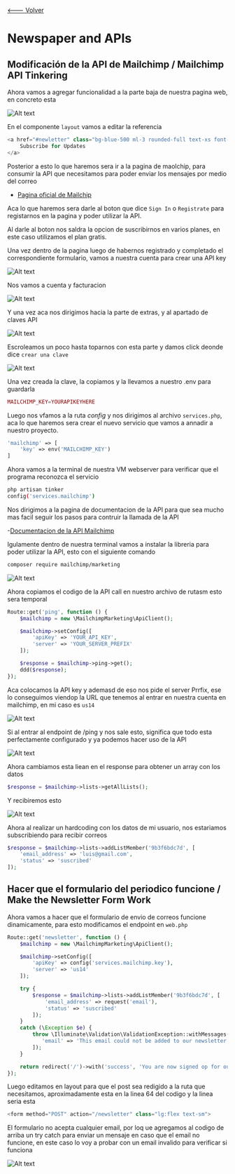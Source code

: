 [<--- Volver](/README.md)

# Newspaper and APIs

## Modificación de la API de Mailchimp / Mailchimp API Tinkering

Ahora vamos a agregar funcionalidad a la parte baja de nuestra pagina web, en concreto esta

![Alt text](image.png)

En el componente `layout` vamos a editar la referencia

```php
<a href="#newletter" class="bg-blue-500 ml-3 rounded-full text-xs font-semibold text-white uppercase py-3 px-5">
    Subscribe for Updates
</a>
```

Posterior a esto lo que haremos sera ir a la pagina de maolchip, para consumir la API que necesitamos para poder enviar los mensajes por medio del correo
- [Pagina oficial de Mailchip](https://mailchimp.com/es/)

Aca lo que haremos sera darle al boton que dice `Sign In` o `Registrate` para registarnos en la pagina y poder utilizar la API.

Al darle al boton nos saldra la opcion de suscribirnos en varios planes, en este caso utilizamos el plan gratis.

Una vez dentro de la pagina luego de habernos registrado y completado el correspondiente formulario, vamos a nuestra cuenta para crear una API key

![Alt text](image-1.png)

Nos vamos a cuenta y facturacion

![Alt text](image-2.png)

Y una vez aca nos dirigimos hacia la parte de extras, y al apartado de claves API 

![Alt text](image-3.png)

Escroleamos un poco hasta toparnos con esta parte y damos click deonde dice `crear una clave`

![Alt text](image-4.png)

Una vez creada la clave, la copiamos y la llevamos a nuestro .env para guardarla

```php
MAILCHIMP_KEY=YOURAPIKEYHERE
```

Luego nos vfamos a la ruta _config_ y nos dirigimos al archivo `services.php`, aca lo que haremos sera crear el nuevo servicio que vamos a annadir a nuestro proyecto.

```php
'mailchimp' => [
    'key' => env('MAILCHIMP_KEY')
]
```

Ahora vamos a la terminal de nuestra VM webserver para verificar que el programa reconozca el servicio

```bash
php artisan tinker
config('services.mailchimp')
```
Nos dirigimos a la pagina de documentacion de la API para que sea mucho mas facil seguir los pasos para contruir la llamada de la API

-[Documentacion de la API Mailchimp](https://mailchimp.com/developer/marketing/guides/quick-start/)

Igulamente dentro de nuestra terminal vamos a instalar la libreria para poder utilizar la API, esto con el siguiente comando

```bash
composer require mailchimp/marketing
```
![Alt text](image-5.png)

Ahora copiamos el codigo de la API call en nuestro archivo de rutasm esto sera temporal

```php
Route::get('ping', function () {
    $mailchimp = new \MailchimpMarketing\ApiClient();

    $mailchimp->setConfig([
        'apiKey' => 'YOUR_API_KEY',
        'server' => 'YOUR_SERVER_PREFIX'
    ]);

    $response = $mailchimp->ping->get();
    ddd($response);
});
```

Aca colocamos la API key y ademasd de eso nos pide el server Prrfix, ese lo conseguimos viendop la URL que tenemos al entrar en nuestra cuenta en mailchimp, en mi caso es `us14`

![Alt text](image-6.png)

Si al entrar al endpoint de /ping y nos sale esto, significa que todo esta perfectamente configurado y ya podemos hacer uso de la API

![Alt text](image-7.png)

Ahora cambiamos esta liean en el response para obtener un array con los datos

```php
$response = $mailchimp->lists->getAllLists();
```

Y recibiremos esto

![Alt text](image-8.png)

Ahora al realizar un hardcoding con los datos de mi usuario, nos estariamos subscribiendo para recibir correos

```php
$response = $mailchimp->lists->addListMember('9b3f6bdc7d', [
    'email_address' => 'luis@gmail.com',
    'status' => 'suscribed'
]);
```

## Hacer que el formulario del periodico funcione / Make the Newsletter Form Work

Ahora vamos a hacer que el formulario de envio de correos funcione dinamicamente, para esto modificamos el endpoint en `web.php`

```php
Route::get('newsletter', function () {
    $mailchimp = new \MailchimpMarketing\ApiClient();

    $mailchimp->setConfig([
        'apiKey' => config('services.mailchimp.key'),
        'server' => 'us14'
    ]);

    try {
        $response = $mailchimp->lists->addListMember('9b3f6bdc7d', [
            'email_address' => request('email'),
            'status' => 'suscribed'
        ]);
    }
    catch (\Exception $e) {
        throw \Illuminate\Validation\ValidationException::withMessages([
           'email' => 'This email could not be added to our newsletter list'
        ]);
    }

    return redirect('/')->with('success', 'You are now signed op for our newsletter');
});
```

Luego editamos en layout para que el post sea redigido a la ruta que necesitamos, aproximadamente esta en la linea 64 del codigo y la linea seria esta

```php
<form method="POST" action="/newsletter" class="lg:flex text-sm">
```
El formulario no acepta cualquier email, por loq ue agregamos al codigo de arriba un try catch para enviar un mensaje en caso que el email no funcione, en este caso lo voy a probar con un email invalido para verificar si funciona

![Alt text](image-9.png)

##